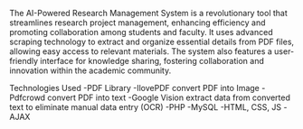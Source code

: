 The AI-Powered Research Management System is a revolutionary tool that streamlines research project management, enhancing efficiency and promoting 
collaboration among students and faculty. It uses advanced scraping technology to extract and organize essential details from PDF files, allowing easy access to relevant materials. 
The system also features a user-friendly interface for knowledge sharing, fostering collaboration and innovation within the academic community.


Technologies Used 
-PDF Library 
-IlovePDF convert PDF into Image 
-Pdfcrowd convert PDF into text 
-Google Vision extract data from converted text to eliminate manual data entry (OCR) 
-PHP 
-MySQL 
-HTML, CSS, JS 
-AJAX

